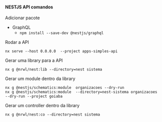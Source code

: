 #### NESTJS API comandos

Adicionar pacote

- GraphQL
  - `npm install --save-dev @nestjs/graphql`


Rodar a API

```shell
nx serve --host 0.0.0.0  --project apps-simples-api
```


Gerar uma library para a API

```shell
nx g @nrwl/nest:lib --directory=nest sistema
```

Gerar um module dentro da library

```shell
nx g @nestjs/schematics:module  organizacoes --dry-run
nx g @nestjs/schematics:module  --directory=nest-sistema organizacoes --dry-run --project goiaba
```

Gerar um controller dentro da library

```shell
nx g @nrwl/nest:co --directory=nest sistema
```
